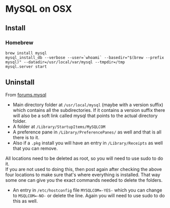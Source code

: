 # MySQL on OSX #

## Install ##

### Homebrew ###

	brew install mysql
	mysql_install_db --verbose --user=`whoami` --basedir="$(brew --prefix mysql)" --datadir=/usr/local/var/mysql --tmpdir=/tmp
	mysql.server start

## Uninstall ##

From [forums.mysql](http://forums.mysql.com/read.php?11,71860,72130#msg-72130)

*   Main directory folder at `/usr/local/mysql` (maybe with a version
    suffix) which contains all the subdirectories. If it contains a
    version suffix there will also be a soft link called mysql that
    points to the actual directory folder.
*   A folder at `/Library/StartupItems/MySQLCOM`
*   A preference pane in `/Library/PreferencePanes/` as well and that
    is all there is to it.
*   Also if a `.pkg` install you will have an entry in
    `/Library/Receipts` as well that you can remove.

All locations need to be deleted as root, so you will need to use sudo
to do it.  
If you are not used to doing this, then post again after checking the
above four locations to make sure that's where everything is
installed. That way some one can give you the exact commands needed to
delete the folders.

*  An entry in `/etc/hostconfig` file `MYSQLCOM=-YES-` which you can change to `MSQLCOM=-NO-` or delete the line. Again you will need to use sudo to do this as well.
